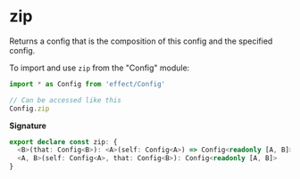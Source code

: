 # zip

Returns a config that is the composition of this config and the specified
config.

To import and use `zip` from the "Config" module:

```ts
import * as Config from 'effect/Config'

// Can be accessed like this
Config.zip
```

**Signature**

```ts
export declare const zip: {
  <B>(that: Config<B>): <A>(self: Config<A>) => Config<readonly [A, B]>
  <A, B>(self: Config<A>, that: Config<B>): Config<readonly [A, B]>
}
```
